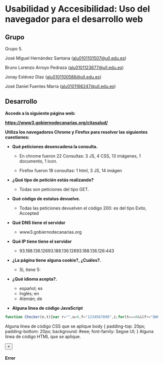 # Usabilidad y Accesibilidad: Uso del navegador para el desarrollo web

## Grupo

Grupo 5.

José Miguel Hernández Santana
(alu0101101507@ull.edu.es)

Bruno Lorenzo Arroyo Pedraza
(alu0101123677@ull.edu.es)

Jonay Estévez Díaz
(alu0101100586@ull.edu.es)

José Daniel Fuentes Marra
(alu0101166247@ull.edu.es)

## Desarrollo

**Accede a la siguiente página web:** 

**https://www3.gobiernodecanarias.org/citasalud/**

**Utiliza los navegadores Chrome y Firefox para resolver las siguientes cuestiones:**

* **Qué peticiones desencadena la consulta.**
  * En chrome fueron 22 Consultas: 3 JS, 4 CSS, 13 imágenes, 1 documento, 1 icon.
 
  * Firefox fueron 18 consultas: 1 html, 3 JS, 14 imágen
 
* **¿Qué tipo de petición estás realizando?**
  * Todas son peticiones del tipo GET.

* **Qué código de estatus devuelve.**
  * Todas las peticiones devuelven el código 200: es del tipo Exito, Accepted

* **Qué DNS tiene el servidor**
  * www3.gobiernodecanarias.org

* **Qué IP tiene tiene el servidor**
  * 93.188.136.12693.188.136.12693.188.136.126:443

* **¿La página tiene alguna cookie?, ¿Cuáles?.**
  * Si, tiene 5:

* **¿Qué idioma acepta?.**
  * español; es
  * Inglés; en
  * Alemán; de

* **Alguna línea de código JavaScript**
```javascript
function Checker(n,t){var r="",u=6,f="1234567890",i;for(t===0&&(f+="QWERTYUIOPASDFGHJKLZXCVBNM",u=16),i=0;i<n.length;i++)f.indexOf(n.charAt(i).toUpperCase())!==-1&&r.length<u&&(r+=n.charAt(i));return r}var rutaInicio=window.location.href,lang="@SessionContainer.culture",errorText;lang===""&&(lang="es-ES");errorText="Debe introducir un CIP válido";lang==="en-GB"?errorText="You must enter a valid CIP":lang==="de-DE"&&(errorText="Sie müssen einen gültigen CIP geben");$(document).load(function(){});$(document).ready(function(){$("#formData").submit(function(n){$("#cip").val().length!==16&&($("#modalError .modal-body p").html(errorText),n.preventDefault())});$("#btn-help").on("click",function(){$("#modalAyuda").modal("show")})})
 ```
 
 
 
 
 
Alguna línea de código CSS que se aplique
body {
    padding-top: 20px;
    padding-bottom: 20px;
    background: #eee;
    font-family: Segoe UI;
}
Alguna línea de código HTML que se aplique.
<div class="modal-header">
  <button type="button" class="close" data-dismiss="modal">&times;</button>
  <h4 id="H2" class="modal-title" runat="server">Error</h4>
 </div>

